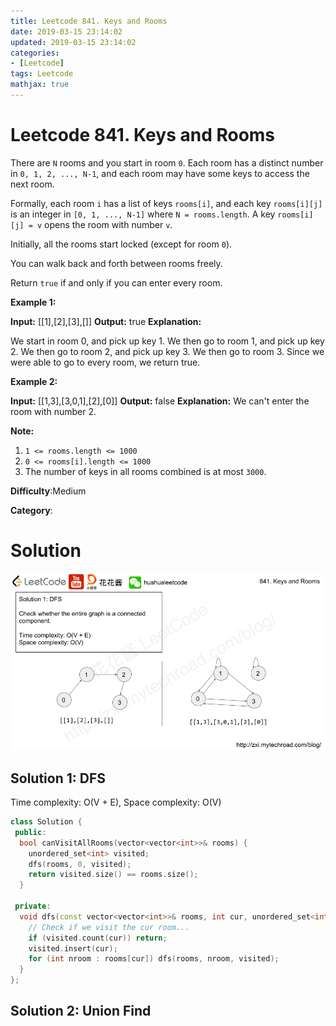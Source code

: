 ```yaml
---
title: Leetcode 841. Keys and Rooms
date: 2019-03-15 23:14:02
updated: 2019-03-15 23:14:02
categories: 
- [Leetcode]
tags: Leetcode
mathjax: true
---
```


# Leetcode 841. Keys and Rooms

There are  `N`  rooms and you start in room  `0`. Each room has a distinct number in  `0, 1, 2, ..., N-1`, and each room may have some keys to access the next room.

Formally, each room  `i` has a list of keys  `rooms[i]`, and each key  `rooms[i][j]`  is an integer in  `[0, 1, ..., N-1]`  where  `N = rooms.length`. A key  `rooms[i][j] = v` opens the room with number  `v`.

Initially, all the rooms start locked (except for room  `0`).

You can walk back and forth between rooms freely.

Return  `true` if and only if you can enter every room.

**Example 1:**

**Input:** [[1],[2],[3],[]]
**Output:** true
**Explanation:**

We start in room 0, and pick up key 1.
We then go to room 1, and pick up key 2.
We then go to room 2, and pick up key 3.
We then go to room 3.  Since we were able to go to every room, we return true.

**Example 2:**

**Input:** [[1,3],[3,0,1],[2],[0]]
**Output:** false
**Explanation:** We can't enter the room with number 2.

**Note:**

1. `1 <= rooms.length <= 1000`
2. `0 <= rooms[i].length <= 1000`
3. The number of keys in all rooms combined is at most `3000`.

**Difficulty**:Medium

**Category**:

# Solution

![](../images/2019-03-16-19-41-56.png)

## Solution 1: DFS

Time complexity: O(V + E), Space complexity: O(V)

```cpp
class Solution {
 public:
  bool canVisitAllRooms(vector<vector<int>>& rooms) {
    unordered_set<int> visited;
    dfs(rooms, 0, visited);
    return visited.size() == rooms.size();
  }

 private:
  void dfs(const vector<vector<int>>& rooms, int cur, unordered_set<int>& visited) {
    // Check if we visit the cur room...
    if (visited.count(cur)) return;
    visited.insert(cur);
    for (int nroom : rooms[cur]) dfs(rooms, nroom, visited);
  }
};
```

## Solution 2: Union Find

<!-- TODO: Think about how to solve this problem in Union Find -->